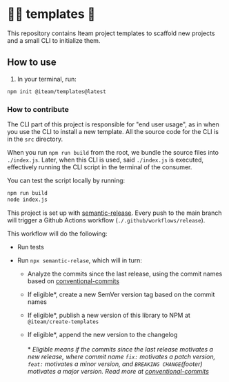 # 👷‍♀️ templates 👷

This repository contains Iteam project templates to scaffold new projects and a small CLI to initialize them.

## How to use

1. In your terminal, run:

```sh
npm init @iteam/templates@latest
```


### How to contribute

The CLI part of this project is responsible for "end user usage", as in when you use the CLI to install a new template. All the source code for the CLI is in the `src` directory.

When you run `npm run build` from the root, we bundle the source files into `./index.js`. Later, when this CLI is used, said `./index.js` is executed, effectively running the CLI script in the terminal of the consumer.

You can test the script locally by running:

```sh
npm run build
node index.js
```

This project is set up with [semantic-release](https://github.com/semantic-release/semantic-release).
Every push to the main branch will trigger a Github Actions workflow (`./.github/workflows/release`).

This workflow will do the following:

- Run tests

- Run `npx semantic-relase`, which will in turn:

  - Analyze the commits since the last release, using the commit names based on [conventional-commits](https://www.conventionalcommits.org/en/v1.0.0/)

  - If eligible\*, create a new SemVer version tag based on the commit names
  - If eligible\*, publish a new version of this library to NPM at `@iteam/create-templates`
  - If eligible\*, append the new version to the changelog\
     \
     \* _Eligible means if the commits since the last release motivates a new release, where commit name `fix:` motivates a patch version, `feat:` motivates a minor version, and `BREAKING CHANGE`(footer) motivates a major version._
    _Read more at [conventional-commits](https://www.conventionalcommits.org/en/v1.0.0/#summary)_

